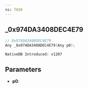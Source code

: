 ```yaml
---
ns: TASK
---
```

## _0x974DA3408DEC4E79

```c
// 0x974DA3408DEC4E79
Any _0x974DA3408DEC4E79(Any p0);
```

```
NativeDB Introduced: v1207
```

## Parameters
* **p0**:
